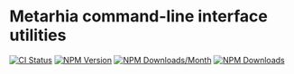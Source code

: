 # Metarhia command-line interface utilities

[![CI Status](https://github.com/metarhia/metacli/workflows/Testing%20CI/badge.svg)](https://github.com/metarhia/metacli/actions?query=workflow%3A%22Testing+CI%22+branch%3Amaster)
[![NPM Version](https://badge.fury.io/js/metacli.svg)](https://badge.fury.io/js/metacli)
[![NPM Downloads/Month](https://img.shields.io/npm/dm/metacli.svg)](https://www.npmjs.com/package/metacli)
[![NPM Downloads](https://img.shields.io/npm/dt/metacli.svg)](https://www.npmjs.com/package/metacli)
